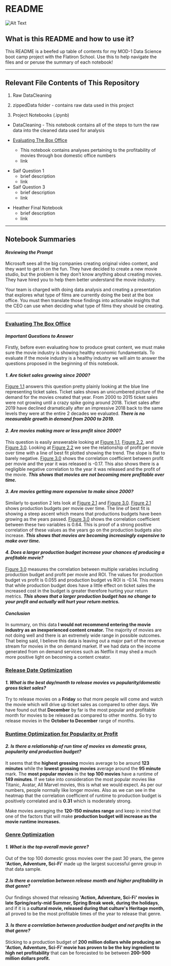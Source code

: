 # README
![Alt Text](https://media.giphy.com/media/3o6Ztr61bWRy8aDBJu/giphy.gif)


## What is this README and how to use it?
This README is a beefed up table of contents for my MOD-1 Data Science boot camp project with the Flatiron School. Use this to help navigate the files and or peruse the summary of each notebook!
__________________________________________________________________

## Relevant File Contents of This Repository
1. Raw DataCleaning
  1. zippedData folder - contains raw data used in this project <br/>

2. Project Notebooks (.ipynb)
  * DataCleaning - This notebook contains all of the steps to turn the raw data into the cleaned data used for analysis <br/>

  * [Evaluating The Box Office](https://github.com/bsamaha/dsc-mod-1-project-v2-1-onl01-dtsc-ft-041320/blob/master/Evaluating%20The%20Box%20Office.ipynb)
    - This notebook contains analyses pertaining to the profitability of movies through box domestic office numbers
    - link
  - Saif Question 1
    - brief description
    - link
  - Saif Question 3
    - brief description
    - link
  * Heather Final Notebook
    * brief description
    * link
___________________________________________________________________________________________
## Notebook Summaries

#### ***Reviewing the Prompt***
Microsoft sees all the big companies creating original video content, and they want to get in on the fun. They have decided to create a new movie studio, but the problem is they don’t know anything about creating movies. They have hired you to help them better understand the movie industry.

Your team is charged with doing data analysis and creating a presentation that explores what type of films are currently
doing the best at the box office. You must then translate those findings into actionable insights that the CEO can use when deciding what type of films they should be creating.
______________________________________________________________
### [Evaluating The Box Office](https://github.com/bsamaha/dsc-mod-1-project-v2-1-onl01-dtsc-ft-041320/blob/master/Evaluating%20The%20Box%20Office.ipynb)
#### ***Important Questions to Answer***<br/>
Firstly, before even evaluating how to produce great content, we must make sure the movie industry is showing healthy economic fundamentals. To evaluate if the movie industry is a healthy industry we will aim to answer the questions proposed in the beginning of this notebook.

#### ***1. Are ticket sales growing since 2000?***<br/>
[Figure 1.1](https://github.com/bsamaha/dsc-mod-1-project-v2-1-onl01-dtsc-ft-041320/blob/master/figureImages/Figure%20%201.0.png) answers this question pretty plainly looking at the blue line representing ticket sales. Ticket sales shows an unicumbered picture of the demand for the movies created that year. From 2000 to 2015 ticket sales were not growing until a crazy spike going around 2018. Ticket sales after 2019 have declined dramatically after an impressive 2018 back to the same levels they were at the entire 2 decades we evaluated. ***There is no measurable growth in demand from 2000 to 2019.***


#### ***2. Are movies making more or less profit since 2000?***<br/>
This question is easily answerable looking at [Figure 1.1](https://github.com/bsamaha/dsc-mod-1-project-v2-1-onl01-dtsc-ft-041320/blob/master/figureImages/Figure%20%201.0.png), [Figure 2.2](https://github.com/bsamaha/dsc-mod-1-project-v2-1-onl01-dtsc-ft-041320/blob/master/figureImages/Figure%202.2.png), and [Figure 3.0](https://github.com/bsamaha/dsc-mod-1-project-v2-1-onl01-dtsc-ft-041320/blob/master/figureImages/Figure%203.0.png). Looking at [Figure 2.2](https://github.com/bsamaha/dsc-mod-1-project-v2-1-onl01-dtsc-ft-041320/blob/master/figureImages/Figure%202.2.png) we see the relationship of profit per movie over time with a line of best fit plotted showing the trend. The slope is flat to barely negative. [Figure 3.0](https://github.com/bsamaha/dsc-mod-1-project-v2-1-onl01-dtsc-ft-041320/blob/master/figureImages/Figure%203.0.png) shows the correlation coefficient between profit per movie and the year it was released is -0.17. This also shows there is a negligible negative correlation to the year it was released and the profit of the movie. ***This shows that movies are not becoming more profitable over time.***


#### ***3. Are movies getting more expensive to make since 2000?***<br/>
Similarly to question 2 lets look at [Figure 2.1](https://github.com/bsamaha/dsc-mod-1-project-v2-1-onl01-dtsc-ft-041320/blob/master/figureImages/Figure%202.1.png) and [Figure 3.0](https://github.com/bsamaha/dsc-mod-1-project-v2-1-onl01-dtsc-ft-041320/blob/master/figureImages/Figure%203.0.png). [Figure 2.1](https://github.com/bsamaha/dsc-mod-1-project-v2-1-onl01-dtsc-ft-041320/blob/master/figureImages/Figure%202.1.png) shows production budgets per movie over time. The line of best fit is showing a steep ascent which means that productions budgets have been growing as the years passed. [Figure 3.0](https://github.com/bsamaha/dsc-mod-1-project-v2-1-onl01-dtsc-ft-041320/blob/master/figureImages/Figure%203.0.png) shows the correlation coefficient between these two variables is 0.64. This is proof of a strong positive correlation of these values as the years go on the production budgets also increase. ***This shows that movies are becoming increasingly expensive to make over time.***


#### ***4. Does a larger production budget increase your chances of producing a profitable movie?*** <br/>
[Figure 3.0](https://github.com/bsamaha/dsc-mod-1-project-v2-1-onl01-dtsc-ft-041320/blob/master/figureImages/Figure%203.0.png) measures the correlation between multiple variables including production budget and profit per movie and ROI. The values for production budget vs profit is 0.055 and production budget vs ROI is -0.14. This means that while production budget does have a little effect on ticket sales the increased cost in the budget is greater therefore hurting your return metrics. ***This shows that a larger production budget has no change to your profit and actually will hurt your return metrics.***

#### ***Conclusion***
In summary, on this data **I would not recommend entering the movie industry as an inexperienced content creator.** The majority of movies are not doing well and there is an extremely wide range in possible outcomes. That being said, I believe this data is leaving out a major part of the revenue stream for movies in the on demand market. If we had data on the income generated from on demand services such as Netflix it may shed a much more positive light on becoming a content creator.

### [Release Date Optimization](https://github.com/bsamaha/dsc-mod-1-project-v2-1-onl01-dtsc-ft-041320/blob/master/Release%20Date%20Optimization.ipynb)
#### ***1. What is the best day/month to release movies vs popularity/domestic gross ticket sales?***
Try to release movies on a **Friday** so that more people will come and watch the movie which will drive up ticket sales as compared to other days. We have found out that **December** by far is the most popular and profitable month for movies to be released as compared to other months. So try to release movies in the **October to December** range of months.

### [Runtime Optimization for Popularity or Profit](https://github.com/bsamaha/dsc-mod-1-project-v2-1-onl01-dtsc-ft-041320/blob/master/Runtime%20Optimization%20for%20Popularity%20or%20Profit.ipynb)
#### ***2. Is there a relationship of run time of movies vs domestic gross, popularity and production budget?***
It seems that the **highest grossing** movies average to be around **123 minutes** while the **lowest grossing movies** average around the **95 minute** mark. The **most popular movies** in the **top 100 movies** have a runtime of **149 minutes**.
If we take into consideration the most popular movies like Titanic, Avatar, All Marvel movies, this is what we would expect. As per our numbers, people normally like longer movies. Also as we can see in the heatmap that the correlation coefficient of runtime to production budget is positively correlated and is **0.31** which is moderately strong.

Make movies averaging the **120-150 minutes range** and keep in mind that one of the factors that will make **production budget will increase as the movie runtime increases.**





### [Genre Optimization](https://github.com/bsamaha/dsc-mod-1-project-v2-1-onl01-dtsc-ft-041320/blob/master/Heather's%20Final%20Notebook.ipynb)

#### ***1. What is the top overall movie genre?***
Out of the top 100 domestic gross movies over the past 30 years, the genre **'Action, Adventure, Sci-Fi'** made up the largest successful genre group in that data sample.

#### ***2.Is there a correlation between release month and higher profitability in that genre?***
Our findings showed that releasing **'Action, Adventure, Sci-Fi' movies in late Spring/early-mid Summer, Spring Break week, during the holidays**, and if it is a **cultural movie, released during that culture's Heritage month,** all proved to be the most profitable times of the year to release that genre.

#### ***3. Is there a correlation between production budget and net profits in the that genre?***
Sticking to a production budget of **200 million dollars while producing an 'Action, Adventure, Sci-Fi' movie has proven to be the key ingredient to high net profitability** that can be forecasted to be between **200-500 million dollars profit.**
